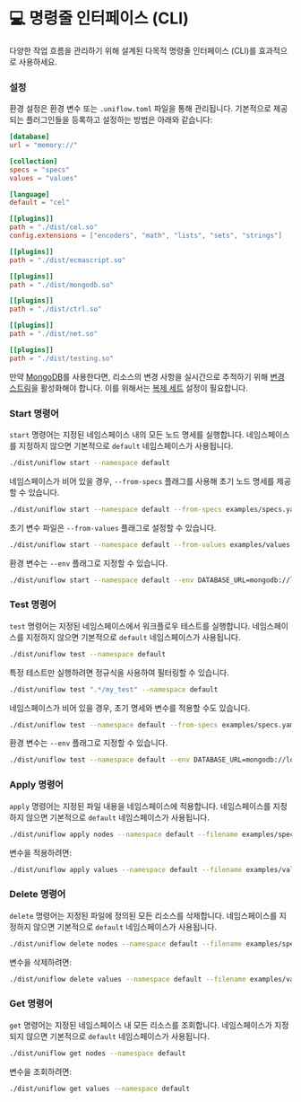 # 💻 명령줄 인터페이스 (CLI)

다양한 작업 흐름을 관리하기 위해 설계된 다목적 명령줄 인터페이스 (CLI)를 효과적으로 사용하세요.

### 설정

환경 설정은 환경 변수 또는 `.uniflow.toml` 파일을 통해 관리됩니다. 기본적으로 제공되는 플러그인들을 등록하고 설정하는 방법은 아래와 같습니다:

```toml
[database]
url = "memory://"

[collection]
specs = "specs"
values = "values"

[language]
default = "cel"

[[plugins]]
path = "./dist/cel.so"
config.extensions = ["encoders", "math", "lists", "sets", "strings"]

[[plugins]]
path = "./dist/ecmascript.so"

[[plugins]]
path = "./dist/mongodb.so"

[[plugins]]
path = "./dist/ctrl.so"

[[plugins]]
path = "./dist/net.so"

[[plugins]]
path = "./dist/testing.so"
```

만약 [MongoDB](https://www.mongodb.com/)를 사용한다면, 리소스의 변경 사항을 실시간으로 추적하기
위해 [변경 스트림](https://www.mongodb.com/docs/manual/changeStreams/)을 활성화해야 합니다. 이를
위해서는 [복제 세트](https://www.mongodb.com/docs/manual/replication/) 설정이 필요합니다.

### Start 명령어

`start` 명령어는 지정된 네임스페이스 내의 모든 노드 명세를 실행합니다. 네임스페이스를 지정하지 않으면 기본적으로 `default` 네임스페이스가 사용됩니다.

```sh
./dist/uniflow start --namespace default
```

네임스페이스가 비어 있을 경우, `--from-specs` 플래그를 사용해 초기 노드 명세를 제공할 수 있습니다.

```sh
./dist/uniflow start --namespace default --from-specs examples/specs.yaml
```

초기 변수 파일은 `--from-values` 플래그로 설정할 수 있습니다.

```sh
./dist/uniflow start --namespace default --from-values examples/values.yaml
```

환경 변수는 `--env` 플래그로 지정할 수 있습니다.

```sh
./dist/uniflow start --namespace default --env DATABASE_URL=mongodb://localhost:27017 --env DATABASE_NAME=mydb
```

### Test 명령어

`test` 명령어는 지정된 네임스페이스에서 워크플로우 테스트를 실행합니다. 네임스페이스를 지정하지 않으면 기본적으로 `default` 네임스페이스가 사용됩니다.

```sh
./dist/uniflow test --namespace default
```

특정 테스트만 실행하려면 정규식을 사용하여 필터링할 수 있습니다.

```sh
./dist/uniflow test ".*/my_test" --namespace default
```

네임스페이스가 비어 있을 경우, 초기 명세와 변수를 적용할 수도 있습니다.

```sh
./dist/uniflow test --namespace default --from-specs examples/specs.yaml --from-values examples/values.yaml
```

환경 변수는 `--env` 플래그로 지정할 수 있습니다.

```sh
./dist/uniflow test --namespace default --env DATABASE_URL=mongodb://localhost:27017 --env DATABASE_NAME=mydb
```

### Apply 명령어

`apply` 명령어는 지정된 파일 내용을 네임스페이스에 적용합니다. 네임스페이스를 지정하지 않으면 기본적으로 `default` 네임스페이스가 사용됩니다.

```sh
./dist/uniflow apply nodes --namespace default --filename examples/specs.yaml
```

변수을 적용하려면:

```sh
./dist/uniflow apply values --namespace default --filename examples/values.yaml
```

### Delete 명령어

`delete` 명령어는 지정된 파일에 정의된 모든 리소스를 삭제합니다. 네임스페이스를 지정하지 않으면 기본적으로 `default` 네임스페이스가 사용됩니다.

```sh
./dist/uniflow delete nodes --namespace default --filename examples/specs.yaml
```

변수을 삭제하려면:

```sh
./dist/uniflow delete values --namespace default --filename examples/values.yaml
```

### Get 명령어

`get` 명령어는 지정된 네임스페이스 내 모든 리소스를 조회합니다. 네임스페이스가 지정되지 않으면 기본적으로 `default` 네임스페이스가 사용됩니다.

```sh
./dist/uniflow get nodes --namespace default
```

변수을 조회하려면:

```sh
./dist/uniflow get values --namespace default
```